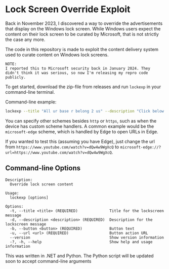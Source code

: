 # Lock Screen Override Exploit

Back in November 2023, I discovered a way to override the advertisements that display on the Windows lock screen. While Windows users expect the content on their lock screen to be curated by Microsoft, that is not strictly the case any more.

The code in this repository is made to exploit the content delivery system used to curate content on Windows lock screens.

```
NOTE:
I reported this to Microsoft security back in January 2024. They didn't think it was serious, so now I'm releasing my repro code publicly.
```

To get started, download the zip-file from releases and run `lockexp` in your command-line terminal.

Command-line example:

```bash
lockexp --title "All ur base r belong 2 us" --description "Click below 2 redeem ur base" --button "Redeem!" --url "https://www.youtube.com/watch?v=dQw4w9WgXcQ"`
```

You can specify other schemes besides `http` or `https`, such as when the device has custom scheme handlers. A common example would be the  `microsoft-edge` scheme, which is handled by Edge to open URLs in Edge.

If you wanted to test this (assuming you have Edge), just change the url from `https://www.youtube.com/watch?v=dQw4w9WgXcQ` to `microsoft-edge://?url=https://www.youtube.com/watch?v=dQw4w9WgXcQ`.

## Command-line Options

```text
Description:
  Override lock screen content

Usage:
  lockexp [options]

Options:
  -t, --title <title> (REQUIRED)              Title for the lockscreen message
  -d, --description <description> (REQUIRED)  Description for the lockscreen message
  -b, --button <button> (REQUIRED)            Button text
  -u, --url <url> (REQUIRED)                  Button action URL
  --version                                   Show version information
  -?, -h, --help                              Show help and usage information
```

This was written in .NET and Python. The Python script will be updated soon to accept command-line arguments